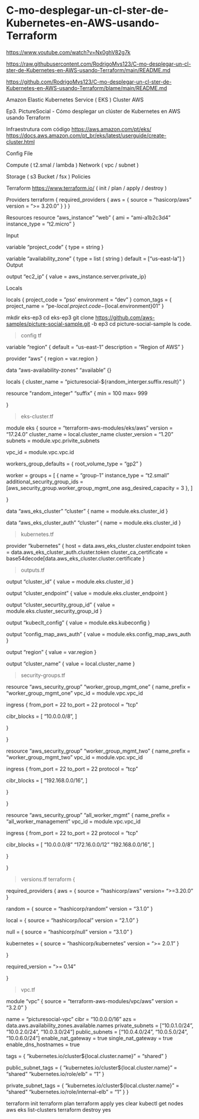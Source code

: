 # C-mo-desplegar-un-cl-ster-de-Kubernetes-en-AWS-usando-Terraform

https://www.youtube.com/watch?v=Nx0ghV82g7k

https://raw.githubusercontent.com/RodrigoMvs123/C-mo-desplegar-un-cl-ster-de-Kubernetes-en-AWS-usando-Terraform/main/README.md

https://github.com/RodrigoMvs123/C-mo-desplegar-un-cl-ster-de-Kubernetes-en-AWS-usando-Terraform/blame/main/README.md

Amazon Elastic Kubernetes Service ( EKS ) 
Cluster AWS 

Ep3. PictureSocial - Cómo desplegar un clúster de Kubernetes en AWS usando Terraform


Infraestrutura com código
https://aws.amazon.com/pt/eks/ 
https://docs.aws.amazon.com/pt_br/eks/latest/userguide/create-cluster.html

Config File 
 
Compute ( t2.smal / lambda ) 
Network ( vpc / subnet ) 

Storage ( s3 Bucket / fsx ) 
Policies 

Terraform 
https://www.terraform.io/ ( init / plan / apply / destroy ) 

Providers 
terraform {
 required_providers {
  aws = {
    source = “hasicorp/aws”
    version = “>= 3.20.0”
    }
   }
}

Resources 
resource “aws_instance” “web” {
 ami = “ami-a1b2c3d4”
  instance_type = “t2.micro”
}

Input

variable “project_code” {
  type = string
}

variable “availability_zone” {
   type = list ( string ) 
   default = [“us-east-la”]
}
Output 

output “ec2_ip” { value = aws_instance.server.private_ip}

Locals 

locals {
   project_code = ”pso’
   environment    = “dev”
}
comon_tags = {
   project_name = “pe-${local.project.code}-${local.environment}01”
}

mkdir eks-ep3
cd eks-ep3
git clone https://github.com/aws-samples/picture-social-sample.git -b ep3
cd picture-social-sample
ls
code. 

> config tf

variable “region” {
default = “us-east-1”
description = “Region of AWS” 
}

provider “aws” {
region = var.region 
}

data “aws-availability-zones” “available” {}

locals {
cluster_name = “picturesocial-${random_interger.suffix.result}”
}

resource "random_integer" “suffix” {
min = 100
max= 999

}

> eks-cluster.tf 

module eks {
source                 = “terraform-aws-modules/eks/aws”
version              = “17.24.0”
cluster_name    = local.cluster_name
cluster_version = “1.20”
subnets             = module.vpc.privite_subnets

vpc_id = module.vpc.vpc.id

workers_group_defaults = {
root_volume_type = “gp2”
}

worker = groups = [
{
name                                        = “group-1”
instance_type                           = “t2.small”
additional_security_group_ids  = [aws_security_group.worker_group_mgmt_one 
asg_desired_capacity               = 3 
},
]

}

data “aws_eks_cluster” “cluster” {
name = module.eks.cluster_id
}

data “aws_eks_cluster_auth” “cluster” {
name = module.eks.cluster_id
}

>kubernetes.tf 

provider “kubernetes” {
host = data.aws_eks_cluster.cluster.endpoint
token = data.aws_eks_cluster_auth.cluster.token
cluster_ca_certificate = base54decode[data.aws_eks_cluster.cluster.certificate
}

> outputs.tf 

output “cluster_id” {
value = module.eks.cluster_id
}

output “cluster_endpoint” {
value = module.eks.cluster_endpoint
}

output “cluster_securtity_group_id” {
value = module.eks.cluster_security_group_id
}

output “kubeclt_config” {
value = module.eks.kubeconfig
}

output “config_map_aws_auth”  {
value = module.eks.config_map_aws_auth
}

output “region” {
value = var.region
} 

output “cluster_name” {
value = local.cluster_name
}

> security-groups.tf

resource “aws_security_group” “worker_group_mgmt_one” {
name_prefix =  “worker_group_mgmt_one”
vpc_id = module.vpc.vpc_id

ingress  {
from_port = 22 
to_port = 22
protocol = “tcp”

cibr_blocks = [
“10.0.0.0/8”,
]

}

}

resource “aws_security_group” “worker_group_mgmt_two” {
name_prefix =  “worker_group_mgmt_two”
vpc_id = module.vpc.vpc_id

ingress  {
from_port = 22 
to_port = 22
protocol = “tcp”

cibr_blocks = [
“192.168.0.0/16”,
]

}

}

resource “aws_security_group” “all_worker_mgmt” {
name_prefix =  “all_worker_management”
vpc_id = module.vpc.vpc_id

ingress  {
from_port = 22 
to_port = 22
protocol = “tcp”

cibr_blocks = [
“10.0.0.0/8”
“172.16.0.0/12”
“192.168.0.0/16”,
]

}

}


> versions.tf 
terraform {

required_providers {
aws = {
source = "hashicorp/aws"
version= “>=3.20.0”
}

random = {
source = “hashicorp/random”
version = “3.1.0”
}

local = {
source = “hashicorp/local”
version = “2.1.0”
}

null = {
source = “hashicorp/null”
version = “3.1.0”
}

kubernetes = {
source = “hashicorp/kubernetes”
version = “>= 2.0.1”
}

}

required_version = “>= 0.14”

}


> vpc.tf 

module “vpc” {
source = “terraform-aws-modules/vpc/aws”
version = “3.2.0”
}

name                              = “picturesocial-vpc”
cibr                                  = “10.0.0.0/16”
azs                                  =  data.aws.availability_zones.available.names
private_subnets              = [“10.0.1.0/24”, “10.0.2.0/24”, “10.0.3.0/24”]
public_subnets                = [“10.0.4.0/24”, “10.0.5.0/24”, “10.0.6.0/24”]
enable_nat_gateway      = true
single_nat_gateway       = true 
enable_dns_hostnames = true 

tags = {
“kubernetes.io/cluster${local.cluster.name}” = “shared”
}

public_subnet_tags = {
“kubernetes.io/cluster${local.cluster.name}” = “shared”
“kubernetes.io/role/elb”                                 = “1”
}

private_subnet_tags = {
“kubernetes.io/cluster${local.cluster.name}” = “shared”
“kubernetes.io/role/internal-elb”                    = “1” 
}
}


terraform init 
terraform plan 
terraform apply 
yes
clear
kubectl get nodes
aws eks list-clusters
terraform destroy 
yes



